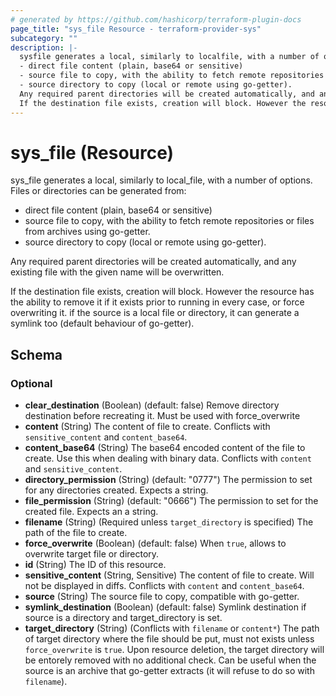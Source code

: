 ```yaml
---
# generated by https://github.com/hashicorp/terraform-plugin-docs
page_title: "sys_file Resource - terraform-provider-sys"
subcategory: ""
description: |-
  sysfile generates a local, similarly to localfile, with a number of options. Files or directories can be generated from:
  - direct file content (plain, base64 or sensitive)
  - source file to copy, with the ability to fetch remote repositories or files from archives using go-getter.
  - source directory to copy (local or remote using go-getter).
  Any required parent directories will be created automatically, and any existing file with the given name will be overwritten.
  If the destination file exists, creation will block. However the resource has the ability to remove it if it exists prior to running in every case, or force overwriting it. if the source is a local file or directory, it can generate a symlink too (default behaviour of go-getter).
---
```


# sys_file (Resource)

sys_file generates a local, similarly to local_file, with a number of options. Files or directories can be generated from:
- direct file content (plain, base64 or sensitive)
- source file to copy, with the ability to fetch remote repositories or files from archives using go-getter.
- source directory to copy (local or remote using go-getter).

Any required parent directories will be created automatically, and any existing file with the given name will be overwritten.

If the destination file exists, creation will block. However the resource has the ability to remove it if it exists prior to running in every case, or force overwriting it. if the source is a local file or directory, it can generate a symlink too (default behaviour of go-getter).



<!-- schema generated by tfplugindocs -->
## Schema

### Optional

- **clear_destination** (Boolean) (default: false) Remove directory destination before recreating it. Must be used with force_overwrite
- **content** (String) The content of file to create. Conflicts with `sensitive_content` and `content_base64`.
- **content_base64** (String) The base64 encoded content of the file to create. Use this when dealing with binary data. Conflicts with `content` and `sensitive_content`.
- **directory_permission** (String) (default: "0777") The permission to set for any directories created. Expects a string.
- **file_permission** (String) (default: "0666") The permission to set for the created file. Expects an a string.
- **filename** (String) (Required unless `target_directory` is specified) The path of the file to create.
- **force_overwrite** (Boolean) (default: false) When `true`, allows to overwrite target file or directory.
- **id** (String) The ID of this resource.
- **sensitive_content** (String, Sensitive) The content of file to create. Will not be displayed in diffs. Conflicts with `content` and `content_base64`.
- **source** (String) The source file to copy, compatible with go-getter.
- **symlink_destination** (Boolean) (default: false) Symlink destination if source is a directory and target_directory is set.
- **target_directory** (String) (Conflicts with `filename` or `content*`) The path of target directory where the file should be put, must not exists unless `force_overwrite` is `true`. Upon resource deletion, the target directory will be entorely removed with no additional check. Can be useful when the source is an archive that go-getter extracts (it will refuse to do so with `filename`).


